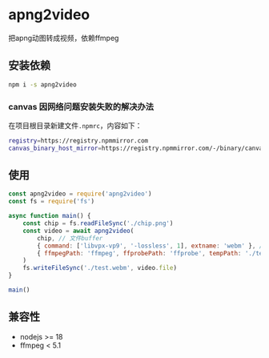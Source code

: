 # apng2video
把apng动图转成视频，依赖ffmpeg

## 安装依赖
```bash
npm i -s apng2video
```
### canvas 因网络问题安装失败的解决办法
在项目根目录新建文件`.npmrc`，内容如下：
```bash
registry=https://registry.npmmirror.com
canvas_binary_host_mirror=https://registry.npmmirror.com/-/binary/canvas
```

## 使用
```javascript
const apng2video = require('apng2video')
const fs = require('fs')

async function main() {
    const chip = fs.readFileSync('./chip.png')
    const video = await apng2video(
        chip, // 文件buffer
        { command: ['libvpx-vp9', '-lossless', 1], extname: 'webm' }, // command 为 ffmpeg 末尾定义需要转换的格式；extname是文件的扩展名
        { ffmpegPath: 'ffmpeg', ffprobePath: 'ffprobe', tempPath: './temp', skipInfo: false } // ffmpeg 和 ffprobe 如果配置了全局变量了，则可以不配置路径；tempPath 可以不配置；skipInfo 是否跳过更多信息检测
    )
    fs.writeFileSync('./test.webm', video.file)
}

main()
```

## 兼容性

* nodejs >= 18
* ffmpeg < 5.1